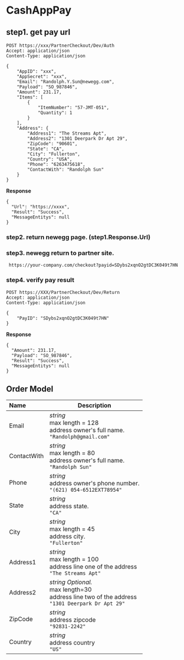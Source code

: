 # CashAppPay

## step1. get pay url
```
POST https://xxx/PartnerCheckout/Dev/Auth
Accept: application/json
Content-Type: application/json

{
	"AppID": "xxx",
	"AppSecret": "xxx",
	"Email": "Randolph.Y.Sun@newegg.com",
	"Payload": "SO_987846",
	"Amount": 231.17,
	"Items": [
		{
			"ItemNumber": "57-JMT-051",
			"Quantity": 1
		}
	],
	"Address": {
		"Address1": "The Streams Apt",
		"Address2": "1301 Deerpark Dr Apt 29",
		"ZipCode": "90601",
		"State": "CA",
		"City": "Fullerton",
		"Country": "USA",
		"Phone": "6263475618",
		"ContactWith": "Randolph Sun"
	}
}
```
**Response**
```
{
  "Url": "https://xxxx",
  "Result": "Success",
  "MessageEntitys": null
}
```
### step2.  return newegg page. (step1.Response.Url)

### step3. newegg return to partner site.

     https://your-company.com/checkout?payid=SDybs2xqnO2gtDC3K049t7HN

### step4. verify pay result

```
POST https://XXX/PartnerCheckout/Dev/Return
Accept: application/json
Content-Type: application/json

{
	"PayID": "SDybs2xqnO2gtDC3K049t7HN"
}
```
**Response**
```
{
  "Amount": 231.17,
  "Payload": "SO_987846",
  "Result": "Success",
  "MessageEntitys": null
}
```


## Order Model
| Name |  Description|
|:-----|-----------|
|Email| *string* <br/> max length = 128 <br/> address owner's full name.<br/>`"Randolph@gmail.com"`|
|ContactWith| *string* <br/> max length = 80 <br/> address owner's full name.<br/>`"Randolph Sun"`|
|Phone| *string* <br/> address owner's phone number. <br/> `"(621) 054-6512EXT78954"` |
|State| *string* <br/> address state.  <br/>  `"CA"` |
|City| *string* <br/> max length = 45 <br/> address city. <br/> `"Fullerton"` |
|Address1| *string*<br/> max length = 100 <br/> address line one of the address<br/>      `"The Streams Apt"` |
|Address2| *string Optional.*<br/>max length=30<br/>  address line two of the address<br/> `"1301 Deerpark Dr Apt 29"` |
|ZipCode|  *string*  <br/>   address zipcode<br/> `"92831-2242"` |
|Country| *string* <br/> address country<br/>    `"US"`   |

